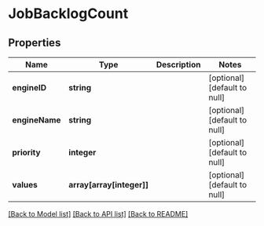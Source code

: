 # JobBacklogCount

## Properties
Name | Type | Description | Notes
------------ | ------------- | ------------- | -------------
**engineID** | **string** |  | [optional] [default to null]
**engineName** | **string** |  | [optional] [default to null]
**priority** | **integer** |  | [optional] [default to null]
**values** | **array[array[integer]]** |  | [optional] [default to null]

[[Back to Model list]](../README.md#documentation-for-models) [[Back to API list]](../README.md#documentation-for-api-endpoints) [[Back to README]](../README.md)


